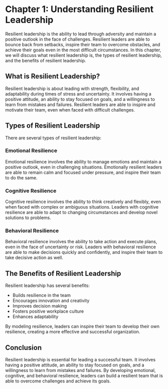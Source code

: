 Chapter 1: Understanding Resilient Leadership
=============================================

Resilient leadership is the ability to lead through adversity and maintain a positive outlook in the face of challenges. Resilient leaders are able to bounce back from setbacks, inspire their team to overcome obstacles, and achieve their goals even in the most difficult circumstances. In this chapter, we will discuss what resilient leadership is, the types of resilient leadership, and the benefits of resilient leadership.

What is Resilient Leadership?
-----------------------------

Resilient leadership is about leading with strength, flexibility, and adaptability during times of stress and uncertainty. It involves having a positive attitude, an ability to stay focused on goals, and a willingness to learn from mistakes and failures. Resilient leaders are able to inspire and motivate their team, even when faced with difficult challenges.

Types of Resilient Leadership
-----------------------------

There are several types of resilient leadership:

### Emotional Resilience

Emotional resilience involves the ability to manage emotions and maintain a positive outlook, even in challenging situations. Emotionally resilient leaders are able to remain calm and focused under pressure, and inspire their team to do the same.

### Cognitive Resilience

Cognitive resilience involves the ability to think creatively and flexibly, even when faced with complex or ambiguous situations. Leaders with cognitive resilience are able to adapt to changing circumstances and develop novel solutions to problems.

### Behavioral Resilience

Behavioral resilience involves the ability to take action and execute plans, even in the face of uncertainty or risk. Leaders with behavioral resilience are able to make decisions quickly and confidently, and inspire their team to take decisive action as well.

The Benefits of Resilient Leadership
------------------------------------

Resilient leadership has several benefits:

* Builds resilience in the team
* Encourages innovation and creativity
* Improves decision making
* Fosters positive workplace culture
* Enhances adaptability

By modeling resilience, leaders can inspire their team to develop their own resilience, creating a more effective and successful organization.

Conclusion
----------

Resilient leadership is essential for leading a successful team. It involves having a positive attitude, an ability to stay focused on goals, and a willingness to learn from mistakes and failures. By developing emotional, cognitive, and behavioral resilience, leaders can build a resilient team that is able to overcome challenges and achieve its goals.
